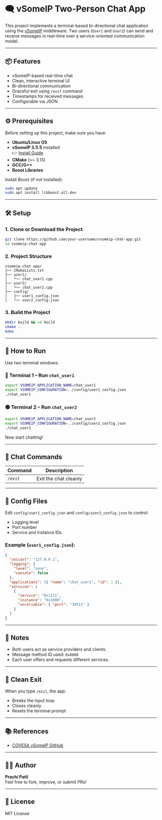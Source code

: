 # 🗨️ vSomeIP Two-Person Chat App

This project implements a terminal-based bi-directional chat application using the [vSomeIP](https://github.com/COVESA/vsomeip) middleware. Two users (`User1` and `User2`) can send and receive messages in real-time over a service-oriented communication model.

---

## 📦 Features

- vSomeIP-based real-time chat  
- Clean, interactive terminal UI  
- Bi-directional communication  
- Graceful exit using `/exit` command  
- Timestamps for received messages  
- Configurable via JSON  

---

## ⚙️ Prerequisites

Before setting up this project, make sure you have:

- **Ubuntu/Linux OS**
- **vSomeIP 3.5.5** installed  
  👉 [Install Guide](https://github.com/COVESA/vsomeip#building-vsomeip)
- **CMake** (>= 3.13)
- **GCC/G++**
- **Boost Libraries**

Install Boost (if not installed):

```bash
sudo apt update
sudo apt install libboost-all-dev
```

---

## 🛠️ Setup

### 1. Clone or Download the Project

```bash
git clone https://github.com/your-username/vsomeip-chat-app.git
cd vsomeip-chat-app
```

### 2. Project Structure

```
vsomeip-chat-app/
├── CMakeLists.txt
├── user1/
│   └── chat_user1.cpp
├── user2/
│   └── chat_user2.cpp
├── config/
│   ├── user1_config.json
│   └── user2_config.json
```

### 3. Build the Project

```bash
mkdir build && cd build
cmake ..
make
```

---

## 🚀 How to Run

Use two terminal windows:

### 🔵 Terminal 1 – Run `chat_user1`

```bash
export VSOMEIP_APPLICATION_NAME=chat_user1
export VSOMEIP_CONFIGURATION=../config/user1_config.json
./chat_user1
```

### 🟢 Terminal 2 – Run `chat_user2`

```bash
export VSOMEIP_APPLICATION_NAME=chat_user2
export VSOMEIP_CONFIGURATION=../config/user2_config.json
./chat_user2
```

Now start chatting!

---

## 💬 Chat Commands

| Command  | Description           |
|----------|-----------------------|
| `/exit`  | Exit the chat cleanly |

---

## 🔧 Config Files

Edit `config/user1_config.json` and `config/user2_config.json` to control:

- Logging level
- Port number
- Service and Instance IDs

### Example (`user1_config.json`):

```json
{
  "unicast": "127.0.0.1",
  "logging": {
    "level": "none",
    "console": false
  },
  "applications": [{ "name": "chat_user1", "id": 1 }],
  "services": [
    {
      "service": "0x1111",
      "instance": "0x1000",
      "unreliable": { "port": "30511" }
    }
  ]
}
```

---

## 📌 Notes

- Both users act as service providers and clients.  
- Message method ID used: `0x8888`  
- Each user offers and requests different services.

---

## 🧼 Clean Exit

When you type `/exit`, the app:

- Breaks the input loop  
- Closes cleanly  
- Resets the terminal prompt  

---

## 📚 References

- [COVESA vSomeIP GitHub](https://github.com/COVESA/vsomeip)

---

## 🧑‍💻 Author

**Prachi Patil**  
Feel free to fork, improve, or submit PRs!

---

## 📃 License

MIT License
